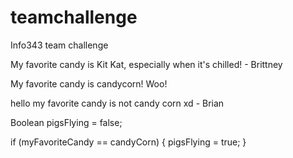 # teamchallenge
Info343 team challenge


My favorite candy is Kit Kat, especially when it's chilled! - Brittney

My favorite candy is candycorn! Woo!



hello my favorite candy is not candy corn xd - Brian


Boolean pigsFlying = false;

if (myFavoriteCandy == candyCorn) {
    pigsFlying = true;
}


